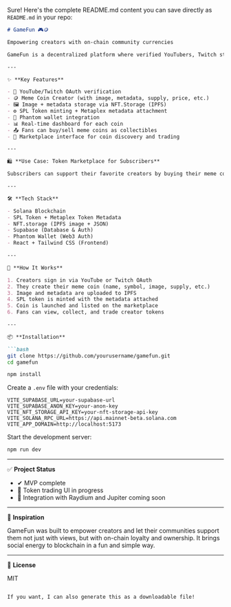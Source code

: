 Sure! Here's the complete README.md content you can save directly as `README.md` in your repo:

````markdown
# GameFun 🎮🪙

Empowering creators with on-chain community currencies

GameFun is a decentralized platform where verified YouTubers, Twitch streamers, and gamers can launch their own meme coins on the Solana blockchain. These coins represent the creator's brand and community identity — and can be collected, traded, and supported by their fans and subscribers.

---

✨ **Key Features**

- 🔗 YouTube/Twitch OAuth verification  
- 🪙 Meme Coin Creator (with image, metadata, supply, price, etc.)  
- 🖼️ Image + metadata storage via NFT.Storage (IPFS)  
- ⚙️ SPL Token minting + Metaplex metadata attachment  
- 🔐 Phantom wallet integration  
- 📊 Real-time dashboard for each coin  
- 📤 Fans can buy/sell meme coins as collectibles  
- 🛒 Marketplace interface for coin discovery and trading  

---

🛍️ **Use Case: Token Marketplace for Subscribers**

Subscribers can support their favorite creators by buying their meme coins. These tokens are tradable—allowing fans to speculate, collect, or engage in creator-led ecosystems. Each coin is visible in a marketplace dashboard where supply, pricing, and creator profiles are transparent.

---

🛠️ **Tech Stack**

- Solana Blockchain  
- SPL Token + Metaplex Token Metadata  
- NFT.storage (IPFS image + JSON)  
- Supabase (Database & Auth)  
- Phantom Wallet (Web3 Auth)  
- React + Tailwind CSS (Frontend)  

---

🚀 **How It Works**

1. Creators sign in via YouTube or Twitch OAuth  
2. They create their meme coin (name, symbol, image, supply, etc.)  
3. Image and metadata are uploaded to IPFS  
4. SPL token is minted with the metadata attached  
5. Coin is launched and listed on the marketplace  
6. Fans can view, collect, and trade creator tokens  

---

📦 **Installation**

```bash
git clone https://github.com/yourusername/gamefun.git
cd gamefun

npm install
````

Create a `.env` file with your credentials:

```
VITE_SUPABASE_URL=your-supabase-url
VITE_SUPABASE_ANON_KEY=your-anon-key
VITE_NFT_STORAGE_API_KEY=your-nft-storage-api-key
VITE_SOLANA_RPC_URL=https://api.mainnet-beta.solana.com
VITE_APP_DOMAIN=http://localhost:5173
```

Start the development server:

```bash
npm run dev
```

---

✅ **Project Status**

* ✔ MVP complete
* 🚧 Token trading UI in progress
* 🚀 Integration with Raydium and Jupiter coming soon

---

🧠 **Inspiration**

GameFun was built to empower creators and let their communities support them not just with views, but with on-chain loyalty and ownership. It brings social energy to blockchain in a fun and simple way.

---

📜 **License**

MIT

```

If you want, I can also generate this as a downloadable file!
```
